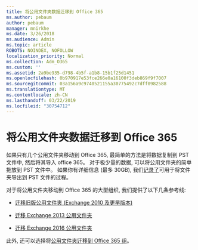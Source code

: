 ```yaml
---
title: 将公用文件夹数据迁移到 Office 365
ms.author: pebaum
author: pebaum
manager: mnirkhe
ms.date: 3/26/2018
ms.audience: Admin
ms.topic: article
ROBOTS: NOINDEX, NOFOLLOW
localization_priority: Normal
ms.collection: Adm_O365
ms.custom: ''
ms.assetid: 2a9be935-d798-4b5f-a1b8-15b1f25d1451
ms.openlocfilehash: 0b970917e53fce266e0a16100f3deb869f9f7007
ms.sourcegitcommit: 03a156a9c9740521155a30775492c7dff0982588
ms.translationtype: MT
ms.contentlocale: zh-CN
ms.lasthandoff: 03/22/2019
ms.locfileid: "30754712"
---
```

# <a name="migrate-public-folder-data-to-office-365"></a>将公用文件夹数据迁移到 Office 365

如果只有几个公用文件夹移动到 Office 365, 最简单的方法是将数据复制到 PST 文件中, 然后将其导入 office 365。 对于极少量的数据, 可以将公用文件夹的简单拖放到 PST 文件中。 如果你有详细信息 (最多 30GB), 我们[记录了](https://technet.microsoft.com/library/dn874017%28v=exchg.150%29.aspx#PSTMigrate)可用于将文件夹导出到 PST 文件的过程。 
  
对于将公用文件夹移动到 Office 365 的大型组织, 我们提供了以下几条参考线:
  
- [迁移旧版公用文件夹 (Exchange 2010 及更早版本)](https://technet.microsoft.com/library/dn874017%28v=exchg.150%29.aspx)
    
- [迁移 Exchange 2013 公用文件夹](https://technet.microsoft.com/library/mt798260%28v=exchg.150%29.aspx)
    
- [迁移 Exchange 2016 公用文件夹](https://technet.microsoft.com/library/mt798260%28v=exchg.160%29.aspx)
    
此外, 还可以选择将[公用文件夹迁移到 Office 365 组](https://technet.microsoft.com/library/mt843872%28v=exchg.150%29.aspx)。
  

